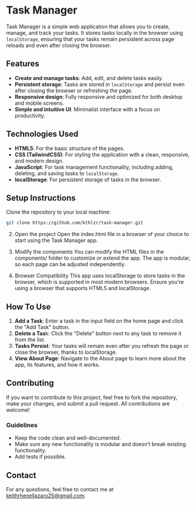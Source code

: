 # Task Manager

Task Manager is a simple web application that allows you to create, manage, and track your tasks. It stores tasks locally in the browser using `localStorage`, ensuring that your tasks remain persistent across page reloads and even after closing the browser.

## Features

- **Create and manage tasks**: Add, edit, and delete tasks easily.
- **Persistent storage**: Tasks are stored in `localStorage` and persist even after closing the browser or refreshing the page.
- **Responsive design**: Fully responsive and optimized for both desktop and mobile screens.
- **Simple and intuitive UI**: Minimalist interface with a focus on productivity.

## Technologies Used

- **HTML5**: For the basic structure of the pages.
- **CSS (TailwindCSS)**: For styling the application with a clean, responsive, and modern design.
- **JavaScript**: For task management functionality, including adding, deleting, and saving tasks to `localStorage`.
- **localStorage**: For persistent storage of tasks in the browser.


## Setup Instructions

Clone the repository to your local machine:

```bash
git clone https://github.com/kthlzr/task-manager.git
```
2. Open the project
Open the index.html file in a browser of your choice to start using the Task Manager app.

3. Modify the components
You can modify the HTML files in the components/ folder to customize or extend the app. The app is modular, so each page can be adjusted independently.

4. Browser Compatibility
This app uses localStorage to store tasks in the browser, which is supported in most modern browsers. Ensure you're using a browser that supports HTML5 and localStorage.

## How To Use
1. **Add a Task**: Enter a task in the input field on the home page and click the "Add Task" button.
2. **Delete a Tas**k: Click the "Delete" button next to any task to remove it from the list.
3. **Tasks Persist**: Your tasks will remain even after you refresh the page or close the browser, thanks to localStorage.
4. **View About Page**: Navigate to the About page to learn more about the app, its features, and how it works.

## Contributing
If you want to contribute to this project, feel free to fork the repository, make your changes, and submit a pull request. All contributions are welcome!

### Guidelines
* Keep the code clean and well-documented.
* Make sure any new functionality is modular and doesn’t break existing functionality.
* Add tests if possible.

## Contact
For any questions, feel free to contact me at keithrhenellazaro25@gmail.com.
